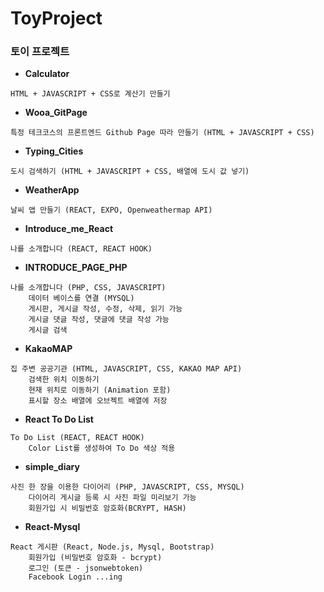 # ToyProject

### 토이 프로젝트

- <b>Calculator</b>
```
HTML + JAVASCRIPT + CSS로 계산기 만들기
```

- <b>Wooa_GitPage</b>
```
특정 테크코스의 프론트엔드 Github Page 따라 만들기 (HTML + JAVASCRIPT + CSS)
```

- <b>Typing_Cities</b>
```
도시 검색하기 (HTML + JAVASCRIPT + CSS, 배열에 도시 값 넣기)
```

- <b>WeatherApp</b>
```
날씨 앱 만들기 (REACT, EXPO, Openweathermap API)
```

- <b>Introduce_me_React</b>
```
나를 소개합니다 (REACT, REACT HOOK)
```

- <b>INTRODUCE_PAGE_PHP</b>
```
나를 소개합니다 (PHP, CSS, JAVASCRIPT)
    데이터 베이스를 연결 (MYSQL)
    게시판, 게시글 작성, 수정, 삭제, 읽기 가능
    게시글 댓글 작성, 댓글에 댓글 작성 가능
    게시글 검색
```

- <b>KakaoMAP</b>
```
집 주변 공공기관 (HTML, JAVASCRIPT, CSS, KAKAO MAP API)
    검색한 위치 이동하기
    현재 위치로 이동하기 (Animation 포함)
    표시할 장소 배열에 오브젝트 배열에 저장
```

- <b>React To Do List</b>
```
To Do List (REACT, REACT HOOK)
    Color List를 생성하여 To Do 색상 적용
```

- <b>simple_diary</b>
```
사진 한 장을 이용한 다이어리 (PHP, JAVASCRIPT, CSS, MYSQL)
    다이어리 게시글 등록 시 사진 파일 미리보기 가능
    회원가입 시 비밀번호 암호화(BCRYPT, HASH)
```

- <b>React-Mysql</b>
```
React 게시판 (React, Node.js, Mysql, Bootstrap)
    회원가입 (비밀번호 암호화 - bcrypt)
    로그인 (토큰 - jsonwebtoken)
    Facebook Login ...ing
```